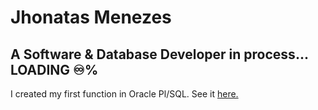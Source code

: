 # Jhonatas Menezes

## A Software & Database Developer in process... LOADING ♾️%

I created my first function in Oracle Pl/SQL. See it [here.](https://github.com/JhonatasMenezes/JhonatasMenezes/blob/main/Personal%20Projects/Function%20random%20date%20Pl-SQL.sql)
